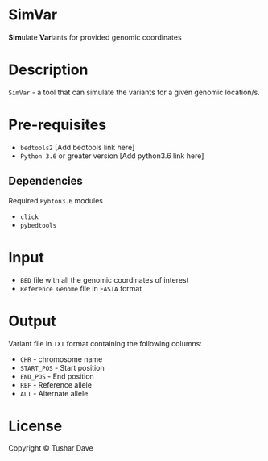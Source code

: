# SimVar

**Sim**ulate **Var**iants for provided genomic coordinates

# Description

`SimVar` - a tool that can simulate the variants for a given genomic location/s.

# Pre-requisites

* `bedtools2` [Add bedtools link here]
* `Python 3.6` or greater version [Add python3.6 link here]

## Dependencies

Required `Pyhton3.6` modules

* `click`
* `pybedtools` 

# Input

* `BED` file with all the genomic coordinates of interest
* `Reference Genome` file in `FASTA` format

# Output

Variant file in `TXT` format containing the following columns:

* `CHR` - chromosome name
* `START_POS` - Start position
* `END_POS` - End position
* `REF` - Reference allele
* `ALT` - Alternate allele

# License

Copyright &copy; Tushar Dave